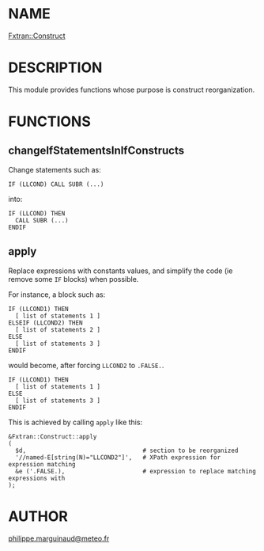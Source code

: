 # NAME

[Fxtran::Construct](../lib/Fxtran/Construct.pm)

# DESCRIPTION

This module provides functions whose purpose is construct reorganization.

# FUNCTIONS

## changeIfStatementsInIfConstructs

Change statements such as:

    IF (LLCOND) CALL SUBR (...)

into:

    IF (LLCOND) THEN
      CALL SUBR (...)
    ENDIF

## apply

Replace expressions with constants values, and simplify the code (ie remove
some `IF` blocks) when possible.

For instance, a block such as:

    IF (LLCOND1) THEN
      [ list of statements 1 ]
    ELSEIF (LLCOND2) THEN
      [ list of statements 2 ]
    ELSE
      [ list of statements 3 ]
    ENDIF

would become, after forcing `LLCOND2` to `.FALSE.`.

    IF (LLCOND1) THEN
      [ list of statements 1 ]
    ELSE
      [ list of statements 3 ]
    ENDIF

This is achieved by calling `apply` like this:

    &Fxtran::Construct::apply 
    (
      $d,                                 # section to be reorganized
      '//named-E[string(N)="LLCOND2"]',   # XPath expression for expression matching
      &e ('.FALSE.),                      # expression to replace matching expressions with
    );

# AUTHOR

philippe.marguinaud@meteo.fr
